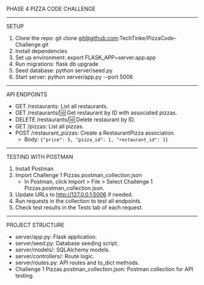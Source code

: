 PHASE 4 PIZZA CODE CHALLENGE

---

SETUP

1. Clone the repo: git clone git@github.com:TechTinke/PizzaCode-Challenge.git
2. Install dependencies
3. Set up environment: export FLASK_APP=server.app:app
4. Run migrations: flask db upgrade
5. Seed database: python server/seed.py
6. Start server: python server/app.py --port 5006

---

API ENDPOINTS

- GET /restaurants: List all restaurants.
- GET /restaurants/:id: Get restaurant by ID with associated pizzas.
- DELETE /restaurants/:id: Delete restaurant by ID.
- GET /pizzas: List all pizzas.
- POST /restaurant_pizzas: Create a RestaurantPizza association.
  - Body: `{"price": 5, "pizza_id": 1, "restaurant_id": 1}`

---

TESTING WITH POSTMAN

1. Install Postman
2. Import Challenge 1 Pizzas.postman_collection.json
   - In Postman, click Import > File > Select Challenge 1 Pizzas.postman_collection.json.
3. Update URLs to http://127.0.0.1:5006 if needed.
4. Run requests in the collection to test all endpoints.
5. Check test results in the Tests tab of each request.

---

PROJECT STRUCTURE

- server/app.py: Flask application.
- server/seed.py: Database seeding script.
- server/models/: SQLAlchemy models.
- server/controllers/: Route logic.
- server/routes.py: API routes and to_dict methods.
- Challenge 1 Pizzas.postman_collection.json: Postman collection for API testing.
